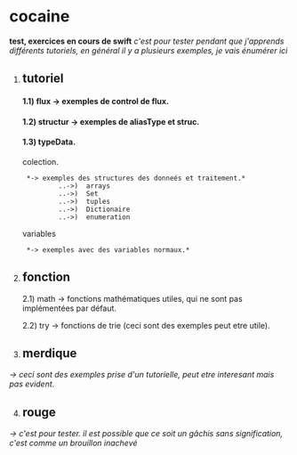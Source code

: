 # cocaine

**test, exercices en cours de swift**
*c'est pour tester pendant que j'apprends différents tutoriels, en général il y a plusieurs exemples, je vais énumérer ici*


1) ## tutoriel

    #### 1.1) flux  -> exemples de control de flux.
    
    #### 1.2) structur  -> exemples de aliasType et struc.
    
    #### 1.3) typeData.
    colection.
    
        *-> exemples des structures des donneés et traitement.*
                ..->)  arrays
                ..->)  Set
                ..->)  tuples
                ..->)  Dictionaire
                ..->)  enumeration
 
    variables 
    
        *-> exemples avec des variables normaux.*

2) ## fonction

    2.1) math  -> fonctions mathématiques utiles, qui ne sont pas implémentées par défaut.
    
    2.2) try   -> fonctions de trie (ceci sont des exemples peut etre utile).

3) ## merdique
*-> ceci sont des exemples prise d'un tutorielle, peut etre interesant mais pas evident*.

4) ## rouge
*-> c'est pour tester. il est possible que ce soit un gâchis sans signification, c'est comme un brouillon inachevé*
